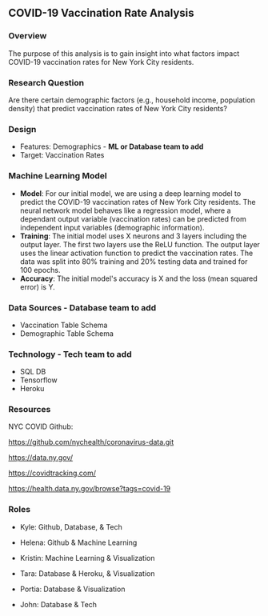 ## **COVID-19 Vaccination Rate Analysis**

### Overview
The purpose of this analysis is to gain insight into what factors impact COVID-19 vaccination rates for New York City residents. 

### Research Question
Are there certain demographic factors (e.g., household income, population density) that predict vaccination rates of New York City residents?

### Design
* Features: Demographics - **ML or Database team to add**
* Target: Vaccination Rates

### Machine Learning Model
* **Model**: For our initial model, we are using a deep learning model to predict the COVID-19 vaccination rates of New York City residents. The neural network model behaves like a regression model, where a dependant output variable (vaccination rates) can be predicted from independent input variables (demographic information). 
* **Training**: The initial model uses X neurons and 3 layers including the output layer. The first two layers use the ReLU function. The output layer uses the linear activation function to predict the vaccination rates. The data was split into 80% training and 20% testing data and trained for 100 epochs. 
* **Accuracy**: The initial model's accuracy is X and the loss (mean squared error) is Y. 

### Data Sources - **Database team to add**
* Vaccination Table Schema
* Demographic Table Schema

### Technology - **Tech team to add**
* SQL DB
* Tensorflow
* Heroku

### __Resources__


NYC COVID Github:

https://github.com/nychealth/coronavirus-data.git

https://data.ny.gov/

https://covidtracking.com/

https://health.data.ny.gov/browse?tags=covid-19


### Roles

* Kyle: Github, Database, & Tech

* Helena: Github & Machine Learning

* Kristin: Machine Learning & Visualization

* Tara: Database & Heroku, & Visualization

* Portia: Database & Visualization

* John: Database & Tech



